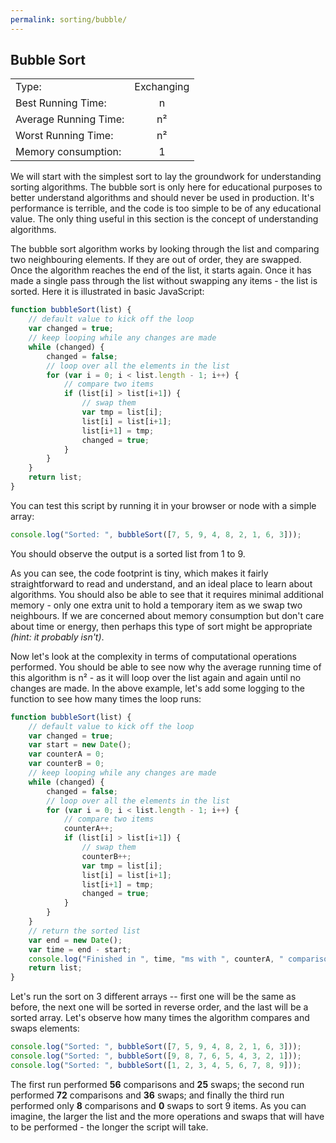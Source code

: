```yaml
---
permalink: sorting/bubble/
---
```


## Bubble Sort

|                       |            |
| --------------------- | :--------: |
| Type:                 | Exchanging |
| Best Running Time:    |      n     |
| Average Running Time: |      n²    |
| Worst Running Time:   |      n²    |
| Memory consumption:   |      1     |

We will start with the simplest sort to lay the groundwork for understanding sorting algorithms. The bubble sort is only here for educational purposes to better understand algorithms and should never be used in production. It's performance is terrible, and the code is too simple to be of any educational value. The only thing useful in this section is the concept of understanding algorithms.

The bubble sort algorithm works by looking through the list and comparing two neighbouring elements. If they are out of order, they are swapped. Once the algorithm reaches the end of the list, it starts again. Once it has made a single pass through the list without swapping any items - the list is sorted. Here it is illustrated in basic JavaScript:

```javascript
function bubbleSort(list) {
    // default value to kick off the loop
    var changed = true;
    // keep looping while any changes are made
    while (changed) {
        changed = false;
        // loop over all the elements in the list
        for (var i = 0; i < list.length - 1; i++) {
            // compare two items
            if (list[i] > list[i+1]) {
                // swap them
                var tmp = list[i];
                list[i] = list[i+1];
                list[i+1] = tmp;
                changed = true;
            }
        }
    }
    return list;
}
```

You can test this script by running it in your browser or node with a simple array:

```javascript
console.log("Sorted: ", bubbleSort([7, 5, 9, 4, 8, 2, 1, 6, 3]));
```

You should observe the output is a sorted list from 1 to 9.

As you can see, the code footprint is tiny, which makes it fairly straightforward to read and understand, and an ideal place to learn about algorithms. You should also be able to see that it requires minimal additional memory - only one extra unit to hold a temporary item as we swap two neighbours. If we are concerned about memory consumption but don't care about time or energy, then perhaps this type of sort might be appropriate _(hint: it probably isn't)_.

Now let's look at the complexity in terms of computational operations performed. You should be able to see now why the average running time of this algorithm is n² - as it will loop over the list again and again until no changes are made. In the above example, let's add some logging to the function to see how many times the loop runs:

```javascript
function bubbleSort(list) {
    // default value to kick off the loop
    var changed = true;
    var start = new Date();
    var counterA = 0;
    var counterB = 0;
    // keep looping while any changes are made
    while (changed) {
        changed = false;
        // loop over all the elements in the list
        for (var i = 0; i < list.length - 1; i++) {
            // compare two items
            counterA++;
            if (list[i] > list[i+1]) {
                // swap them
                counterB++;
                var tmp = list[i];
                list[i] = list[i+1];
                list[i+1] = tmp;
                changed = true;
            }
        }
    }
    // return the sorted list
    var end = new Date();
    var time = end - start;
    console.log("Finished in ", time, "ms with ", counterA, " comparisons and ", counterB, " swaps");
    return list;
}
```

Let's run the sort on 3 different arrays -- first one will be the same as before, the next one will be sorted in reverse order, and the last will be a sorted array. Let's observe how many times the algorithm compares and swaps elements:

```javascript
console.log("Sorted: ", bubbleSort([7, 5, 9, 4, 8, 2, 1, 6, 3]));
console.log("Sorted: ", bubbleSort([9, 8, 7, 6, 5, 4, 3, 2, 1]));
console.log("Sorted: ", bubbleSort([1, 2, 3, 4, 5, 6, 7, 8, 9]));
```

The first run performed **56** comparisons and **25** swaps; the second run performed **72** comparisons and **36** swaps; and finally the third run performed only **8** comparisons and **0** swaps to sort 9 items. As you can imagine, the larger the list and the more operations and swaps that will have to be performed - the longer the script will take.
